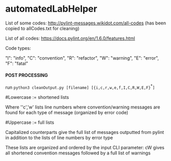 # automatedLabHelper

List of some codes: http://pylint-messages.wikidot.com/all-codes (has been copied to allCodes.txt for cleaning)

List of all codes: https://docs.pylint.org/en/1.6.0/features.html

Code types:

"I": "info",
"C": "convention",
"R": "refactor",
"W": "warning",
"E": "error",
"F": "fatal"


#### POST PROCESSING
run `python3 cleanOutput.py [filename] [{i,c,r,w,e,f,I,C,R,W,E,F}`<sup>\*</sup>`]`

#Lowercase := shortened lists

Where ''c','w' lists line numbers where convention/warning messages are found for each type of message (organized by error code) 

#Uppercase := full lists

Capitalized counterparts give the full list of messages outputted from pylint in addition to the lists of line numbers by error type 

These lists are organized and ordered by the input CLI parameter: cW gives all shortened convention messages followed by a full list of warnings
